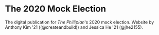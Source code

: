 # The 2020 Mock Election

The digital publication for *The Phillipian*'s 2020 mock election. Website by Anthony Kim '21 ((@createandbuild)) and Jessica He '21 (@jhe2155).
